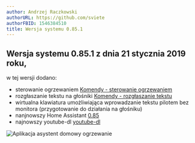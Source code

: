 ```yaml
---
author: Andrzej Raczkowski
authorURL: https://github.com/sviete
authorFBID: 1546384510
title: Wersja systemu 0.85.1  
---
```


## Wersja systemu 0.85.1 z dnia 21 stycznia 2019 roku,

w tej wersji dodano:
- sterowanie ogrzewaniem [Komendy - sterowanie ogrzewaniem](/AIS-docs/docs/en/ais_app_assistent_commands.html#sterowanie-ogrzewaniem)
- rozgłaszanie tekstu na głośniki [Komendy - rozgłaszanie tekstu](/AIS-docs/docs/en/ais_app_assistent_commands.html#rozgłaszanie-tekstu)
- wirtualna klawiatura umożliwiająca wprowadzanie tekstu pilotem bez monitora (przygotowanie do działania na głośniku)
- nanjnowszy Home Assistant <a href="https://www.home-assistant.io/blog/2019/01/09/release-85/" target="_blank">0.85</a>
- najnowszy youtube-dl <a href="https://rg3.github.io/youtube-dl/" target="_blank">youtube-dl</a>


![Aplikacja asystent domowy ogrzewanie](/AIS-docs/img/en/blog/clima_21_01_2019.png)
